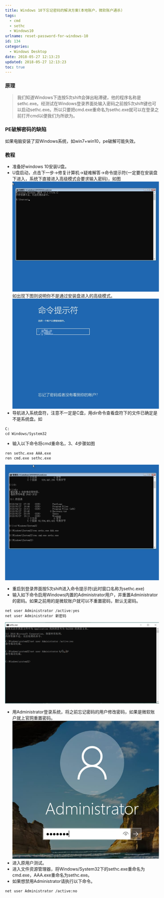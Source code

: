 ```yaml
---
title: Windows 10下忘记密码的解决方案(本地账户，微软账户通杀)
tags:
  - cmd
  - sethc
  - Windows10
urlname: reset-password-for-windows-10
id: 134
categories:
  - Windows Desktop
date: 2018-05-27 12:13:23
updated: 2018-05-27 12:13:23
toc: true
---
```


### 原理

>我们知道Windows下连按5次shift会弹出粘滞键，他的程序名称是sethc.exe。经测试在Windows登录界面处输入密码之前按5次shift键也可以启动sethc.exe。所以只要把cmd.exe重命名为sethc.exe就可以在登录之前打开cmd以便我们为所欲为。<!--more-->

### PE破解密码的缺陷
如果电脑安装了双Windows系统，如win7+win10，pe破解可能失效。
### 教程
* 准备好windows 10安装U盘。
* U盘启动，点击下一步-&gt;修复计算机-&gt;疑难解答-&gt;命令提示符(一定要在安装盘下进入，系统下直接进入高级模式会要求输入密码)，如图
![](/images/005YMNDBly1g0raufjiqgj30sg0lcq30.jpg)
如出现下图则说明你不是通过安装盘进入的高级模式。
![](/images/005YMNDBly1g0rauu65rxj30sg0lcwes.jpg)
* 导航进入系统盘符，注意不一定是C盘，用dir命令查看盘符下的文件已确定是不是系统盘。如</span>
```
C:
cd Windows/System32
```
* 输入以下命令将cmd重命名，3、4步骤如图</span>
```
ren sethc.exe AAA.exe
ren cmd.exe sethc.exe
```
![](/images/005YMNDBly1g0rav9bi0fj30sg0lcjrp.jpg)
* 重启到登录界面按5次shift进入命令提示符(此时窗口名称为sethc.exe)
* 输入如下命令启用Windows内置的Administrator用户，并重置Administrator的密码。如果之前用的是微软账户就可以不重置密码，默认无密码。
```
net user Administrator /active:yes 
net user Administrator 新密码
```
![](/images/Snipaste_2018-05-27_21-41-45.png)
* 用Administrator登录系统，将之前忘记密码的用户修改密码，如果是微软账户就上官网重置密码。
![](/images/005YMNDBly1g0ravn4bmhj30ia0h613m.jpg)
* 进入原用户测试。
* 进入文件资源管理器，将Windows/System32下的sethc.exe重命名为cmd.exe，AAA.exe重命名为sethc.exe。
* 如果想禁用Administrator请执行以下命令。
```
net user Administrator /active:no
```